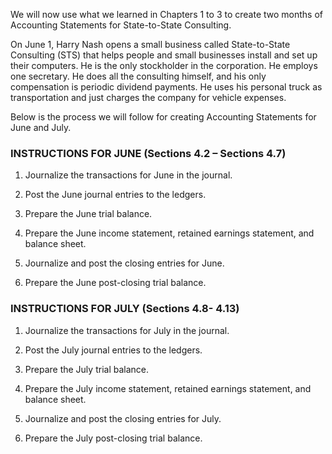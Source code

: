 We will now use what we learned in Chapters 1 to 3 to create two months of Accounting Statements for State-to-State Consulting.

On June 1, Harry Nash opens a small business called State-to-State Consulting (STS) that helps people and small businesses install and set up their computers. He is the only stockholder in the corporation. He employs one secretary. He does all the consulting himself, and his only compensation is periodic dividend payments. He uses his personal truck as transportation and just charges the company for vehicle expenses.

Below is the process we will follow for creating Accounting Statements for June and July.

### INSTRUCTIONS FOR JUNE (Sections 4.2 – Sections 4.7)

1.  Journalize the transactions for June in the journal.

2.  Post the June journal entries to the ledgers.

3.  Prepare the June trial balance.

4.  Prepare the June income statement, retained earnings statement, and balance sheet.

5.  Journalize and post the closing entries for June.

6.  Prepare the June post-closing trial balance.

### INSTRUCTIONS FOR JULY (Sections 4.8- 4.13)

1.  Journalize the transactions for July in the journal.

2.  Post the July journal entries to the ledgers.

3.  Prepare the July trial balance.

4.  Prepare the July income statement, retained earnings statement, and balance sheet.

5.  Journalize and post the closing entries for July.

6.  Prepare the July post-closing trial balance.
